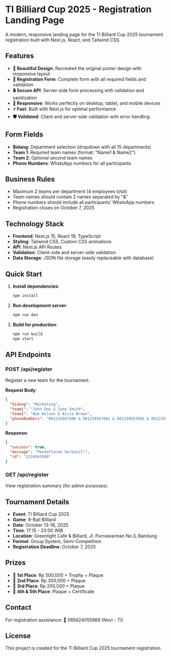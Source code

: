 # TI Billiard Cup 2025 - Registration Landing Page

A modern, responsive landing page for the TI Billiard Cup 2025 tournament registration built with Next.js, React, and Tailwind CSS.

## Features

- **🎨 Beautiful Design**: Recreated the original poster design with responsive layout
- **📝 Registration Form**: Complete form with all required fields and validation
- **🔒 Secure API**: Server-side form processing with validation and sanitization
- **📱 Responsive**: Works perfectly on desktop, tablet, and mobile devices
- **⚡ Fast**: Built with Next.js for optimal performance
- **🛡️ Validated**: Client and server-side validation with error handling

## Form Fields

- **Bidang**: Department selection (dropdown with all 15 departments)
- **Team 1**: Required team names (format: "Name1 & Name2")
- **Team 2**: Optional second team names
- **Phone Numbers**: WhatsApp numbers for all participants

## Business Rules

- Maximum 2 teams per department (4 employees total)
- Team names should contain 2 names separated by "&"
- Phone numbers should include all participants' WhatsApp numbers
- Registration closes on October 7, 2025

## Technology Stack

- **Frontend**: Next.js 15, React 19, TypeScript
- **Styling**: Tailwind CSS, Custom CSS animations
- **API**: Next.js API Routes
- **Validation**: Client-side and server-side validation
- **Data Storage**: JSON file storage (easily replaceable with database)

## Quick Start

1. **Install dependencies**:
   ```bash
   npm install
   ```

2. **Run development server**:
   ```bash
   npm run dev
   ```

3. **Build for production**:
   ```bash
   npm run build
   npm start
   ```

## API Endpoints

### POST /api/register
Register a new team for the tournament.

**Request Body**:
```json
{
  "bidang": "Marketing",
  "team1": "John Doe & Jane Smith",
  "team2": "Bob Wilson & Alice Brown",
  "phoneNumbers": "081234567890 & 081234567891 & 081234567892 & 081234567893"
}
```

**Response**:
```json
{
  "success": true,
  "message": "Pendaftaran berhasil!",
  "id": "1234567890"
}
```

### GET /api/register
View registration summary (for admin purposes).

## Tournament Details

- **Event**: TI Billiard Cup 2025
- **Game**: 8-Ball Billiard
- **Date**: October 13-18, 2025
- **Time**: 17:15 - 20:00 WIB
- **Location**: Greenlight Cafe & Billiard, Jl. Purnawarman No.3, Bandung
- **Format**: Group System, Semi-Competition
- **Registration Deadline**: October 7, 2025

## Prizes

- 🥇 **1st Place**: Rp 500,000 + Trophy + Plaque
- 🥈 **2nd Place**: Rp 300,000 + Plaque  
- 🥉 **3rd Place**: Rp 200,000 + Plaque
- 🏅 **4th & 5th Place**: Plaque + Certificate

## Contact

For registration assistance:
📱 085624055869 (Novi - TI)

## License

This project is created for the TI Billiard Cup 2025 tournament registration.
